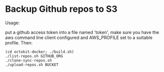 
# Backup Github repos to S3

Usage:

put a github access token into a file named 'token',
make sure you have the aws command line client configured
and AWS_PROFILE set to a suitable profile.
Then:

```
(cd octokit-docker; ./build.sh)
./list-repos.sh GITHUB_ORG
./clone-sync-repos.sh
./upload-repos.sh BUCKET
```
